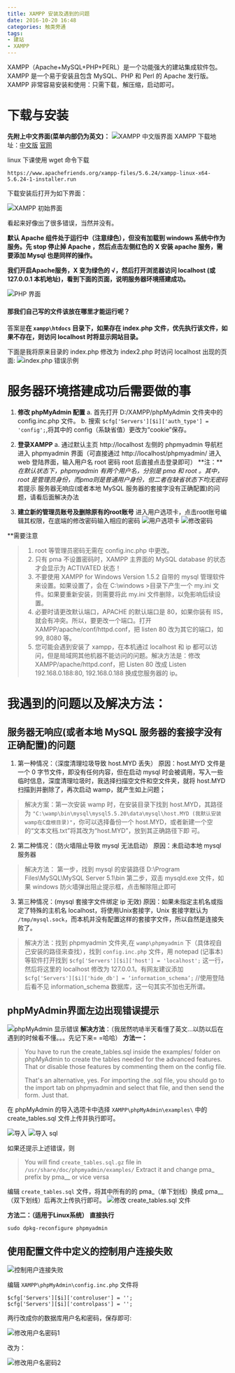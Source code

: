 ```yaml
---
title: XAMPP 安装及遇到的问题
date: 2016-10-20 16:48
categories: 触类旁通
tags: 
- 建站
- XAMPP
---
```


XAMPP（Apache+MySQL+PHP+PERL）是一个功能强大的建站集成软件包。XAMPP 是一个易于安装且包含 MySQL、PHP 和 Perl 的 Apache 发行版。XAMPP 非常容易安装和使用：只需下载，解压缩，启动即可。

<!-- more -->

# 下载与安装 #
**先附上中文界面(菜单内部仍为英文)：**
![XAMPP 中文版界面](http://wx2.sinaimg.cn/mw690/a6e9cb00ly1fdiwv3as6aj20kp0d9tba.jpg)
XAMPP 下载地址：[中文版][1] [官网][2]

[1]: http://www.xampps.com
[2]: http://www.xampp.org

linux 下课使用 wget 命令下载
    
    https://www.apachefriends.org/xampp-files/5.6.24/xampp-linux-x64-5.6.24-1-installer.run

下载安装后打开为如下界面：

![XAMPP 初始界面](http://wx4.sinaimg.cn/mw690/a6e9cb00ly9fdiwz8xrcxj20fa05hjte.jpg)

看起来好像出了很多错误，当然并没有。

**默认 Apache 组件处于运行中（注意绿色），但没有加载到 windows 系统中作为服务。先 stop 停止掉 Apache ，然后点击左侧红色的 X 安装 apache 服务，需要添加 Mysql 也是同样的操作。**

**我们开启Apache服务，X 变为绿色的 √，然后打开浏览器访问 localhost (或 127.0.0.1 本机地址)，看到下面的页面，说明服务器环境搭建成功。**

![PHP 界面](http://wx4.sinaimg.cn/mw690/a6e9cb00ly1fdix261yk9j20go0kptb7.jpg)

#### 那我们自己写的文件该放在哪里才能运行呢？ ####

答案是**在 `xampp\htdocs` 目录下，如果存在 index.php 文件，优先执行该文件，如果不存在，则访问 localhost 时将显示网站目录。**

下面是我将原来目录的 index.php 修改为 index2.php 时访问 localhost 出现的页面:
![index.php 错误示例](http://wx2.sinaimg.cn/mw690/a6e9cb00ly1fdix5hsu2aj20e50cx75l.jpg)

# 服务器环境搭建成功后需要做的事 #

1. **修改 phpMyAdmin 配置**
a. 首先打开 D:/XAMPP/phpMyAdmin 文件夹中的 config.inc.php 文件。
b. 搜索 `$cfg['Servers'][$i]['auth_type'] = 'config';`,将其中的 config（系缺省值）更改为“cookie”保存。

2. **登录XAMPP**
a. 通过默认主页 http://localhost 左侧的 phpmyadmin 导航栏进入 phpmyadmin 界面（可直接通过 http://localhost/phpmyadmin/ 进入 web 登陆界面，输入用户名 root 密码 root 后直接点击登录即可）
**注：***在默认状态下，phpmyadmin 有两个用户名，分别是 pma 和 root 。其中，root 是管理员身份，而pma则是普通用户身份，但二者在缺省状态下均无密码*
若提示 服务器无响应(或者本地 MySQL 服务器的套接字没有正确配置)的问题，请看后面解决办法

3. **建立新的管理员账号及删除原有的root账号**
进入用户选项卡，点击root账号编辑其权限，在底端的修改密码输入相应的密码
![用户选项卡](http://wx3.sinaimg.cn/mw690/a6e9cb00ly1fdixbym4g9j20y00hjtbp.jpg)
![修改密码](http://wx3.sinaimg.cn/mw690/a6e9cb00ly1fdixcnissej20nt08egm2.jpg)

**需要注意
>1. root 等管理员密码无需在 config.inc.php 中更改。
>2. 只有 pma 不设置密码时，XAMPP 主界面的 MySQL database 的状态才会显示为 ACTIVATED 状态！
>3. 不要使用 XAMPP for Windows Version 1.5.2 自带的 mysql 管理软件来设置。如果设置了，会在 C:\windows >目录下产生一个 my.ini 文件。如果要重新安装，则需要将此 my.ini 文件删除，以免影响后续设置。
>4. 必要时请更改默认端口，APACHE 的默认端口是 80，如果你装有 IIS，就会有冲突。所以，要更改一个端口。打开 XAMPP/apache/conf/httpd.conf，把 listen 80 改为其它的端口，如 99, 8080 等。
>5. 您可能会遇到安装了 xampp，在本机通过 localhost 和 ip 都可以访问，但是局域网其他机器不能访问的问题。解决方法是：修改 XAMPP/apache/httpd.conf，把 Listen 80 改成 Listen 192.168.0.188:80, 192.168.0.188 换成您服务器的 ip。

# 我遇到的问题以及解决方法： #
## 服务器无响应(或者本地 MySQL 服务器的套接字没有正确配置)的问题 ##
1. 第一种情况：（深度清理垃圾导致 host.MYD 丢失）
原因：host.MYD 文件是一个 0 字节文件，即没有任何内容，但在启动 mysql 时会被调用，写入一些临时信息，深度清理垃圾时，我选择扫描空文件和空文件夹，就将 host.MYD 扫描到并删除了，再次启动 wamp，就产生如上问题；
>解决方案：第一次安装 wamp 时，在安装目录下找到 host.MYD，其路径为 `"C:\wamp\bin\mysql\mysql5.5.20\data\mysql\host.MYD (我默认安装wamp在C盘根目录)"`，你可以选择备份一个 host.MYD，或者新建一个空的“文本文档.txt”将其改为“host.MYD”，放到其正确路径下即           可。
 
2. 第二种情况：（防火墙阻止导致 mysql 无法启动）
原因：未启动本地 mysql 服务器
>解决方法：
        第一步，找到 mysql 的安装路径 D:\Program Files\MySQL\MySQL Server 5.1\bin
        第二步，双击 mysqld.exe 文件，如果 windows 防火墙弹出阻止提示框，点击解除阻止即可

3. 第三种情况：(mysql 套接字文件绑定 ip 无效)
原因：如果未指定主机名或指定了特殊的主机名 localhost，将使用Unix套接字，Unix 套接字默认为 `/tmp/mysql.sock`，而本机并没有配置这样的套接字文件，所以自然是连接失败了。
>解决方法：找到 phpmyadmin 文件夹,在 `wamp\phpmyadmin` 下（具体视自己安装的路径来查找），找到 `config.inc.php` 文件，用 notepad (记事本)等软件打开找到 `$cfg['Servers'][$i]['host'] = 'localhost';` 这一行，然后将这里的 localhost 修改为 127.0.0.1。有网友建议添加 `$cfg['Servers'][$i]['hide_db'] = ‘information_schema’;` //使用登陆后看不见 information_schema 数据库，这一句其实不加也无所谓。

## phpMyAdmin界面左边出现错误提示 ##
![phpMyAdmin 显示错误](http://wx4.sinaimg.cn/mw690/a6e9cb00ly1fdixhm6ecxj205g0b3aam.jpg)
**解决方法**：（我居然吭哧半天看懂了英文...以防以后在遇到的时候看不懂。。。先记下来= =哈哈）
**方法一：**
>You have to run the create_tables.sql inside the examples/ folder on phpMyAdmin to create the tables needed for the advanced features. That or disable those features by commenting them on the config file.
>
>That's an alternative, yes. For importing the .sql file, you should go to the import tab on phpmyadmin and select that file, and then send the form. Just that.

在 phpMyAdmin 的导入选项卡中选择 `XAMPP\phpMyAdmin\examples\` 中的 create_tables.sql 文件上传并执行即可。

![导入](http://wx1.sinaimg.cn/mw690/a6e9cb00ly1fdixjf50fej20op0jctah.jpg)
![导入 sql](http://wx3.sinaimg.cn/mw690/a6e9cb00ly1fdixk0jwyij207906hglv.jpg)

如果还提示上述错误，则
>You will find `create_tables.sql.gz` file in `/usr/share/doc/phpmyadmin/examples/`
Extract it and change pma_ prefix by pma__ or vice versa

编辑 `create_tables.sql` 文件，将其中所有的的 pma_（单下划线）换成 pma__（双下划线）后再次上传执行即可。
![修改 create_tables.sql 文件](http://wx2.sinaimg.cn/mw690/a6e9cb00ly1fdixv68ldsj20ts0ppaeo.jpg)

**方法二：（适用于Linux系统）**
**直接执行**

    sudo dpkg-reconfigure phpmyadmin

## 使用配置文件中定义的控制用户连接失败 ##

![控制用户连接失败](http://wx4.sinaimg.cn/mw690/a6e9cb00ly1fdixwrinafj207p01cq2t.jpg)

编辑 `XAMPP\phpMyAdmin\config.inc.php` 文件将

    $cfg['Servers'][$i]['controluser'] = '';
    $cfg['Servers'][$i]['controlpass'] = '';

两行改成你的数据库用户名和密码，保存即可:

![修改用户名密码1](http://wx1.sinaimg.cn/mw690/a6e9cb00ly1fdixz16ff0j20a201aq2w.jpg)

改为：

![修改用户名密码2](http://wx3.sinaimg.cn/mw690/a6e9cb00ly1fdixzryyvdj20a701baa0.jpg)